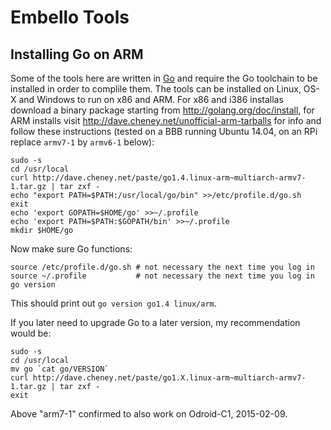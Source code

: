 Embello Tools
=============

Installing Go on ARM
--------------------

Some of the tools here are written in [Go](http://golang.org) and require the Go toolchain to be installed in order to complile
them. The tools can be installed on Linux, OS-X and Windows to run on x86 and ARM. For x86 and i386 installas download a binary
package starting from http://golang.org/doc/install, for ARM installs visit http://dave.cheney.net/unofficial-arm-tarballs for
info and follow these instructions (tested on a BBB running Ubuntu 14.04, on an RPi replace `armv7-1` by `armv6-1` below):
```
sudo -s
cd /usr/local
curl http://dave.cheney.net/paste/go1.4.linux-arm~multiarch-armv7-1.tar.gz | tar zxf -
echo "export PATH=$PATH:/usr/local/go/bin" >>/etc/profile.d/go.sh
exit
echo 'export GOPATH=$HOME/go' >>~/.profile
echo 'export PATH=$PATH:$GOPATH/bin' >>~/.profile
mkdir $HOME/go
```
Now make sure Go functions:
```
source /etc/profile.d/go.sh # not necessary the next time you log in
source ~/.profile           # not necessary the next time you log in
go version
```
This should print out `go version go1.4 linux/arm`.

If you later need to upgrade Go to a later version, my recommendation would be:
```
sudo -s
cd /usr/local
mv go `cat go/VERSION`
curl http://dave.cheney.net/paste/go1.X.linux-arm~multiarch-armv7-1.tar.gz | tar zxf -
exit
```

Above "arm7-1" confirmed to also work on Odroid-C1, 2015-02-09.
